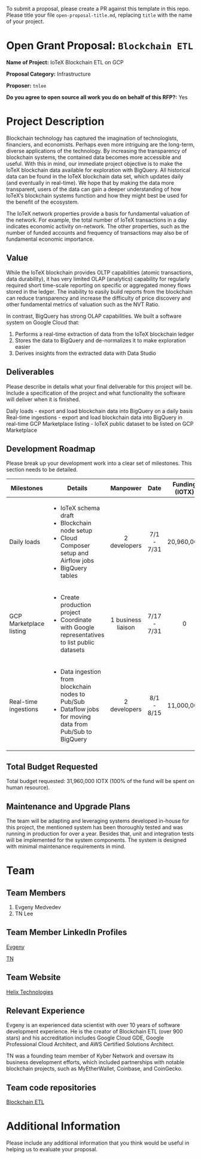 To submit a proposal, please create a PR against this template in this repo. Please title your file `open-proposal-title.md`, replacing `title` with the name of your project.

# Open Grant Proposal: `Blockchain ETL`

**Name of Project:** IoTeX Blockchain ETL on GCP

**Proposal Category:** Infrastructure

**Proposer:** `tnlee`

**Do you agree to open source all work you do on behalf of this RFP?:** Yes

# Project Description

Blockchain technology has captured the imagination of technologists, financiers, and economists. Perhaps even more intriguing are the long-term, diverse applications of the technology. By increasing the transparency of blockchain systems, the contained data becomes more accessible and useful. With this in mind, our immediate project objective is to make the IoTeX blockchain data available for exploration with BigQuery. All historical data can be found in the IoTeX blockchain data set, which updates daily (and eventually in real-time). We hope that by making the data more transparent, users of the data can gain a deeper understanding of how IoTeX’s blockchain systems function and how they might best be used for the benefit of the ecosystem. 

The IoTeX network properties provide a basis for fundamental valuation of the network. For example, the total number of IoTeX transactions in a day indicates economic activity on-network. The other properties, such as the number of funded accounts and frequency of transactions may also be of fundamental economic importance. 

## Value

While the IoTeX blockchain provides OLTP capabilities (atomic transactions, data durability), it has very limited OLAP (analytics) capability for regularly required short time-scale reporting on specific or aggregated money flows stored in the ledger. The inability to easily build reports from the blockchain can reduce transparency and increase the difficulty of price discovery and other fundamental metrics of valuation such as the NVT Ratio.

In contrast, BigQuery has strong OLAP capabilities. We built a software system on Google Cloud that:

1. Performs a real-time extraction of data from the IoTeX blockchain ledger
2. Stores the data to BigQuery and de-normalizes it to make exploration easier
3. Derives insights from the extracted data with Data Studio

## Deliverables

Please describe in details what your final deliverable for this project will be. Include a specification of the project and what functionality the software will deliver when it is finished.

Daily loads - export and load blockchain data into BigQuery on a daily basis
Real-time ingestions - export and load blockchain data into BigQuery in real-time
GCP Marketplace listing - IoTeX public dataset to be listed on GCP Marketplace

## Development Roadmap

Please break up your development work into a clear set of milestones. This section needs to be detailed.

| Milestones | Details | Manpower | Date | Funding (IOTX) |
| --------------- | --------------- | :---------------: | :---------------: | :---------------: |
| Daily loads | <ul><li>IoTeX schema draft</li><li>Blockchain node setup</li><li>Cloud Composer setup and Airflow jobs</li><li>BigQuery tables</li></ul> | 2 developers | 7/1 - 7/31 | 20,960,000 |
| GCP Marketplace listing | <ul><li>Create production project</li><li>Coordinate with Google representatives to list public datasets</li></ul> | 1 business liaison | 7/17 - 7/31 | 0 |
| Real-time ingestions | <ul><li>Data ingestion from blockchain nodes to Pub/Sub</li><li>Dataflow jobs for moving data from Pub/Sub to BigQuery</li></ul> | 2 developers | 8/1 - 8/15 | 11,000,000

## Total Budget Requested

Total budget requested: 31,960,000 IOTX (100% of the fund will be spent on human resource).

## Maintenance and Upgrade Plans

The team will be adapting and leveraging systems developed in-house for this project, the mentioned system has been thoroughly tested and was running in production for over a year. Besides that, unit and integration tests will be implemented for the system components. The system is designed with minimal maintenance requirements in mind.	

# Team

## Team Members

1. Evgeny Medvedev
2. TN Lee

## Team Member LinkedIn Profiles

[Evgeny](https://www.linkedin.com/in/evgemedvedev/)

[TN](https://www.linkedin.com/in/tnlee/)

## Team Website

[Helix Technologies](https://www.helixtechnologies.xyz/)

## Relevant Experience

Evgeny is an experienced data scientist with over 10  years of software development experience. He is the creator of Blockchain ETL (over 900 stars) and his accreditation includes Google Cloud GDE, Google Professional Cloud Architect, and AWS Certified Solutions Architect. 

TN was a founding team member of Kyber Network and oversaw its business development efforts, which included partnerships with notable blockchain projects, such as MyEtherWallet, Coinbase, and CoinGecko. 

## Team code repositories

[Blockchain ETL](https://github.com/blockchain-etl)

# Additional Information

Please include any additional information that you think would be useful in helping us to evaluate your proposal.
